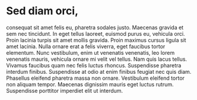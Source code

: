 # Sed diam orci, 
consequat sit amet felis eu, pharetra sodales justo. Maecenas gravida et sem nec tincidunt. In eget tellus laoreet, euismod purus eu, vehicula orci. Proin lacinia turpis sit amet mollis gravida. Proin maximus cursus ligula sit amet lacinia. Nulla ornare erat a felis viverra, eget faucibus tortor elementum. Nunc vestibulum, enim ut venenatis venenatis, leo lorem venenatis mauris, vehicula ornare mi velit vel tellus. Nam quis lacus tellus. Vivamus faucibus quam nec felis luctus rhoncus. Suspendisse pharetra interdum finibus. Suspendisse at odio at enim finibus feugiat nec quis diam. Phasellus eleifend pharetra massa non ornare. Vestibulum eleifend tortor non aliquam tempor. Maecenas dignissim mauris eget luctus rutrum. Suspendisse porttitor imperdiet elit ut interdum.
